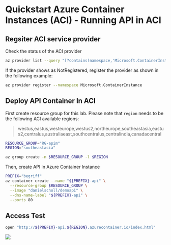 # Quickstart Azure Container Instances (ACI) - Running API in ACI


## Regsiter ACI service provider

Check the status of the ACI provider
```sh
az provider list --query "[?contains(namespace,'Microsoft.ContainerInstance')]" -o table
```

If the provider shows as NotRegistered, register the provider as shown in the following example:
```sh
az provider register --namespace Microsoft.ContainerInstance
```

## Deploy API Container In ACI

First create resource group for this lab. Please note that `region` needs to be the following ACI available regions:
> westus,eastus,westeurope,westus2,northeurope,southeastasia,eastus2,centralus,australiaeast,southcentralus,centralindia,canadacentral

```sh
RESOURCE_GROUP="RG-apim"
REGION="southeastasia"

az group create -n $RESOURCE_GROUP -l $REGION
```

Then, create API in Azure Container Instance

```sh
PREFIX="begriff"
az container create --name "${PREFIX}-api" \
  --resource-group $RESOURCE_GROUP \
  --image "danielscholl/demoapi" \
  --dns-name-label "${PREFIX}-api" \
  --ports 80
```

## Access Test

```sh
open "http://${PREFIX}-api.${REGION}.azurecontainer.io/index.html"
```
![](../assets/aci-demoapi.png)
